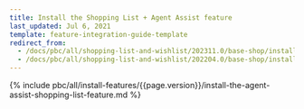 ```yaml
---
title: Install the Shopping List + Agent Assist feature
last_updated: Jul 6, 2021
template: feature-integration-guide-template
redirect_from:
  - /docs/pbc/all/shopping-list-and-wishlist/202311.0/base-shop/install-and-upgrade/install-the-shopping-list-agent-assist-feature.html
  - /docs/pbc/all/shopping-list-and-wishlist/202204.0/base-shop/install-and-upgrade/install-features/install-the-shopping-list-agent-assist-feature.html
---
```


{% include pbc/all/install-features/{{page.version}}/install-the-agent-assist-shopping-list-feature.md %} <!-- To edit, see /_includes/pbc/all/install-features/202311.0/install-the-agent-assist-shopping-list-feature.md -->
